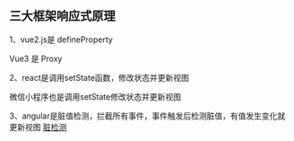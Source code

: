 ## 三大框架响应式原理

1、vue2.js是 defineProperty

Vue3 是 Proxy

2、react是调用setState函数，修改状态并更新视图

微信小程序也是调用setState修改状态并更新视图

3、angular是脏值检测，拦截所有事件，事件触发后检测脏值，有值发生变化就更新视图 [脏检测](https://segmentfault.com/a/1190000023558780)



```js

```
